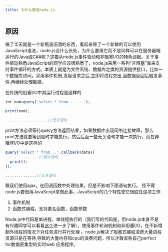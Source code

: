 ```yaml
---
title: 为什么要用node.js
---
```


## 原因

搞了半天就是一个新瓶装旧酒的东西，看起来除了一个新鲜的可以使用JavaScript语法，node.js没什么长处，为什么要用它而不是同样可以在服务器端运行的Java或C##呢？这要从node.js事件驱动和非阻塞I/O的特色谈起。关于事件驱动熟悉JavaScript的同学应该很熟悉了，node.js采用一系列“非阻塞”库来支持事件循环的方式。本质上就是为文件系统、数据库之类的资源提供接口，比如一个数据库访问，采用事件机制,发起请求之后,立即将进程交出,当数据返回后触发事件,再继续处理数据。

在传统的阻塞I/O中其运行过程是这样的

```javascript
int num=query('select * from ......');

print(num);

...................//无关语句
```

print方法必须等待query方法返回结果，如果数据库出现网络连接故障，那么print方法就要等到超时才能执行，然后后面一些无关语句才能一次执行，而在非阻塞I/O中是这样的

```javascript
query('select * from...',callback(data){
  .............//相关语句
  print();
});

..............//无关语句
```

跟我们使用ajax，在回调函数中处理结果，但是不影响下面语句执行。 怪不得node.js要借用JavaScript来做此事，JavaScript的几个特性使它很胜任这项工作

1. 事件机制
2. 函数式编程，支持匿名函数，函数参数

Node.js中代码是单进程、单线程执行的（我们写的代码是，但node.js本身不是有兴趣同学可以看看[这个](http://rickgaribay.net/archive/2012/01/28/node-is-not-single-threaded.aspx)进一步了解），使用事件轮询机制和非阻塞I/O，在不新增额外线程的情况下对任务进行并行处理 。node.js解决了阻塞式编程浪费大量进程资源只是在等待,导致的大量内存和cpu的浪费问题，所以才敢宣称自己perfect for数据密集型的实时web 应用程序。